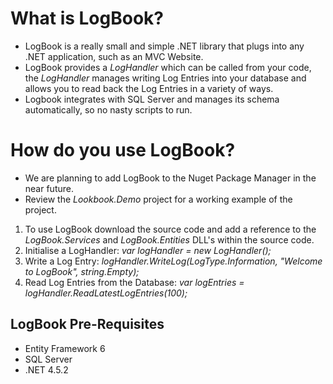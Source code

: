 # What is LogBook?
- LogBook is a really small and simple .NET library that plugs into any .NET application, such as an MVC Website. 
- LogBook provides a *LogHandler* which can be called from your code, the *LogHandler* manages writing Log Entries into your database and allows you to read back the Log Entries in a variety of ways.
- Logbook integrates with SQL Server and manages its schema automatically, so no nasty scripts to run.

# How do you use LogBook?
- We are planning to add LogBook to the Nuget Package Manager in the near future.
- Review the *Lookbook.Demo* project for a working example of the project.

1. To use LogBook download the source code and add a reference to the *LogBook.Services* and *LogBook.Entities* DLL's within the source code.
2. Initialise a LogHandler: *var logHandler = new LogHandler();*
3. Write a Log Entry: *logHandler.WriteLog(LogType.Information, "Welcome to LogBook", string.Empty);*
4. Read Log Entries from the Database: *var logEntries = logHandler.ReadLatestLogEntries(100);*

## LogBook Pre-Requisites
- Entity Framework 6
- SQL Server
- .NET 4.5.2
